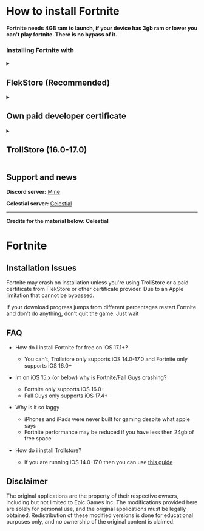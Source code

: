 # How to install Fortnite

**Fortnite needs 4GB ram to launch, if your device has 3gb ram or lower you can't play fortnite. There is no bypass of it.**

### Installing Fortnite with

<details>
<summary><h2>FlekStore (Recommended)</h2></summary>

* **You can get your paid developer certificate via [FlekStore](https://flekstore.com/vedma1337) and get premium subscription for 2 months for free and easily install Fortnite via FlekStore**
</details>

<details>
<summary><h2>Own paid developer certificate</h2></summary>

* If you have your own paid developer certificate
Enable these following entitlements if you don't have it (otherwise it will crash):
   - **Extended Virtual Addressing**
   - **Increased Memory Limit**
2. Sign the IPA with your certificate using your preferred signing method.
</details>

<details>
<summary><h2>TrollStore (16.0-17.0)</h2></summary>
   
* You can use [this guide](https://ios.cfw.guide/installing-trollstore) to get TrollStore, after this just install latest ipa from [Releases](https://github.com/vedma1337/EGS-IPA/releases/)
</details>

## Support and news
**Discord server:** [Mine](https://discord.gg/dJRQP8vJPp)

**Celestial server:** [Celestial](https://discord.gg/celestialios)

---
**Credits for the material below: Celestial**

# Fortnite

## Installation Issues
Fortnite may crash on installation unless you're using TrollStore or a paid certificate from FlekStore or other certificate provider. Due to an Apple limitation that cannot be bypassed.

If your download progress jumps from different percentages restart Fortnite and don't do anything, don't quit the game. Just wait

## FAQ

- How do i install Fortnite for free on iOS 17.1+?
  - You can't, Trollstore only supports iOS 14.0-17.0 and Fortnite only supports iOS 16.0+

- Im on iOS 15.x (or below) why is Fortnite/Fall Guys crashing?
  - Fortnite only supports iOS 16.0+
  - Fall Guys only supports iOS 17.4+

- Why is it so laggy
  - iPhones and iPads were never built for gaming despite what apple says
  - Fortnite performance may be reduced if you have less then 24gb of free space

- How do i install Trollstore?
  - if you are running iOS 14.0-17.0 then you can use [this guide](https://ios.cfw.guide/installing-trollstore)

## Disclaimer
The original applications are the property of their respective owners, including but not limited to Epic Games Inc. The modifications provided here are solely for personal use, and the original applications must be legally obtained. Redistribution of these modified versions is done for educational purposes only, and no ownership of the original content is claimed.
